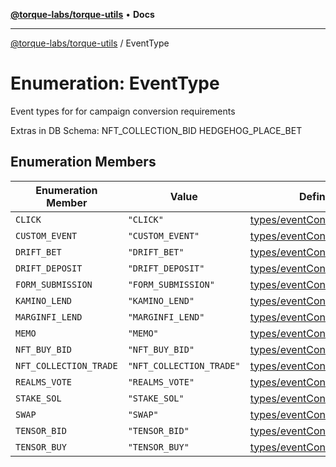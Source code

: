 [**@torque-labs/torque-utils**](../README.md) • **Docs**

***

[@torque-labs/torque-utils](../README.md) / EventType

# Enumeration: EventType

Event types for for campaign conversion requirements

Extras in DB Schema:
NFT_COLLECTION_BID
HEDGEHOG_PLACE_BET

## Enumeration Members

| Enumeration Member | Value | Defined in |
| ------ | ------ | ------ |
| `CLICK` | `"CLICK"` | [types/eventConfig/config.ts:29](https://github.com/torque-labs/torque-utils/blob/c76fb4101d477d1e8e6fb4f5de7a277964527c27/types/eventConfig/config.ts#L29) |
| `CUSTOM_EVENT` | `"CUSTOM_EVENT"` | [types/eventConfig/config.ts:36](https://github.com/torque-labs/torque-utils/blob/c76fb4101d477d1e8e6fb4f5de7a277964527c27/types/eventConfig/config.ts#L36) |
| `DRIFT_BET` | `"DRIFT_BET"` | [types/eventConfig/config.ts:41](https://github.com/torque-labs/torque-utils/blob/c76fb4101d477d1e8e6fb4f5de7a277964527c27/types/eventConfig/config.ts#L41) |
| `DRIFT_DEPOSIT` | `"DRIFT_DEPOSIT"` | [types/eventConfig/config.ts:34](https://github.com/torque-labs/torque-utils/blob/c76fb4101d477d1e8e6fb4f5de7a277964527c27/types/eventConfig/config.ts#L34) |
| `FORM_SUBMISSION` | `"FORM_SUBMISSION"` | [types/eventConfig/config.ts:43](https://github.com/torque-labs/torque-utils/blob/c76fb4101d477d1e8e6fb4f5de7a277964527c27/types/eventConfig/config.ts#L43) |
| `KAMINO_LEND` | `"KAMINO_LEND"` | [types/eventConfig/config.ts:39](https://github.com/torque-labs/torque-utils/blob/c76fb4101d477d1e8e6fb4f5de7a277964527c27/types/eventConfig/config.ts#L39) |
| `MARGINFI_LEND` | `"MARGINFI_LEND"` | [types/eventConfig/config.ts:38](https://github.com/torque-labs/torque-utils/blob/c76fb4101d477d1e8e6fb4f5de7a277964527c27/types/eventConfig/config.ts#L38) |
| `MEMO` | `"MEMO"` | [types/eventConfig/config.ts:40](https://github.com/torque-labs/torque-utils/blob/c76fb4101d477d1e8e6fb4f5de7a277964527c27/types/eventConfig/config.ts#L40) |
| `NFT_BUY_BID` | `"NFT_BUY_BID"` | [types/eventConfig/config.ts:35](https://github.com/torque-labs/torque-utils/blob/c76fb4101d477d1e8e6fb4f5de7a277964527c27/types/eventConfig/config.ts#L35) |
| `NFT_COLLECTION_TRADE` | `"NFT_COLLECTION_TRADE"` | [types/eventConfig/config.ts:31](https://github.com/torque-labs/torque-utils/blob/c76fb4101d477d1e8e6fb4f5de7a277964527c27/types/eventConfig/config.ts#L31) |
| `REALMS_VOTE` | `"REALMS_VOTE"` | [types/eventConfig/config.ts:37](https://github.com/torque-labs/torque-utils/blob/c76fb4101d477d1e8e6fb4f5de7a277964527c27/types/eventConfig/config.ts#L37) |
| `STAKE_SOL` | `"STAKE_SOL"` | [types/eventConfig/config.ts:42](https://github.com/torque-labs/torque-utils/blob/c76fb4101d477d1e8e6fb4f5de7a277964527c27/types/eventConfig/config.ts#L42) |
| `SWAP` | `"SWAP"` | [types/eventConfig/config.ts:30](https://github.com/torque-labs/torque-utils/blob/c76fb4101d477d1e8e6fb4f5de7a277964527c27/types/eventConfig/config.ts#L30) |
| `TENSOR_BID` | `"TENSOR_BID"` | [types/eventConfig/config.ts:33](https://github.com/torque-labs/torque-utils/blob/c76fb4101d477d1e8e6fb4f5de7a277964527c27/types/eventConfig/config.ts#L33) |
| `TENSOR_BUY` | `"TENSOR_BUY"` | [types/eventConfig/config.ts:32](https://github.com/torque-labs/torque-utils/blob/c76fb4101d477d1e8e6fb4f5de7a277964527c27/types/eventConfig/config.ts#L32) |
